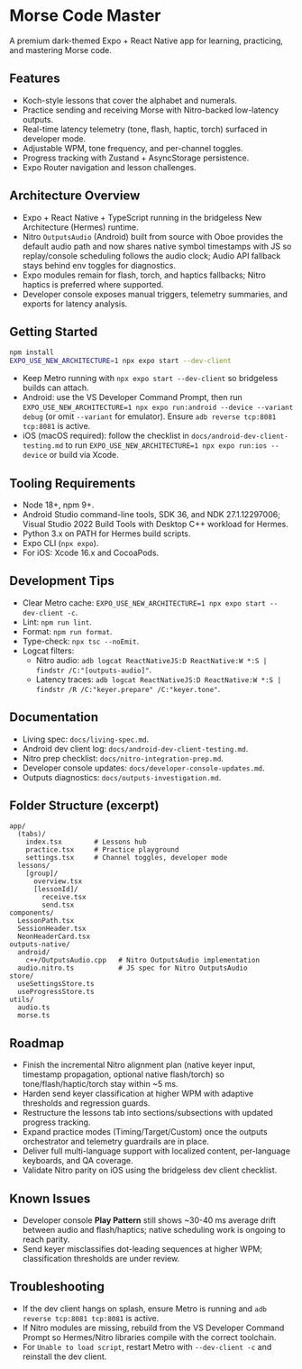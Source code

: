 # Morse Code Master

A premium dark-themed Expo + React Native app for learning, practicing, and mastering Morse code.

## Features
- Koch-style lessons that cover the alphabet and numerals.
- Practice sending and receiving Morse with Nitro-backed low-latency outputs.
- Real-time latency telemetry (tone, flash, haptic, torch) surfaced in developer mode.
- Adjustable WPM, tone frequency, and per-channel toggles.
- Progress tracking with Zustand + AsyncStorage persistence.
- Expo Router navigation and lesson challenges.

## Architecture Overview
- Expo + React Native + TypeScript running in the bridgeless New Architecture (Hermes) runtime.
- Nitro `OutputsAudio` (Android) built from source with Oboe provides the default audio path and now shares native symbol timestamps with JS so replay/console scheduling follows the audio clock; Audio API fallback stays behind env toggles for diagnostics.
- Expo modules remain for flash, torch, and haptics fallbacks; Nitro haptics is preferred where supported.
- Developer console exposes manual triggers, telemetry summaries, and exports for latency analysis.

## Getting Started
```bash
npm install
EXPO_USE_NEW_ARCHITECTURE=1 npx expo start --dev-client
```

- Keep Metro running with `npx expo start --dev-client` so bridgeless builds can attach.
- Android: use the VS Developer Command Prompt, then run `EXPO_USE_NEW_ARCHITECTURE=1 npx expo run:android --device --variant debug` (or omit `--variant` for emulator). Ensure `adb reverse tcp:8081 tcp:8081` is active.
- iOS (macOS required): follow the checklist in `docs/android-dev-client-testing.md` to run `EXPO_USE_NEW_ARCHITECTURE=1 npx expo run:ios --device` or build via Xcode.

## Tooling Requirements
- Node 18+, npm 9+.
- Android Studio command-line tools, SDK 36, and NDK 27.1.12297006; Visual Studio 2022 Build Tools with Desktop C++ workload for Hermes.
- Python 3.x on PATH for Hermes build scripts.
- Expo CLI (`npx expo`).
- For iOS: Xcode 16.x and CocoaPods.

## Development Tips
- Clear Metro cache: `EXPO_USE_NEW_ARCHITECTURE=1 npx expo start --dev-client -c`.
- Lint: `npm run lint`.
- Format: `npm run format`.
- Type-check: `npx tsc --noEmit`.
- Logcat filters:
  - Nitro audio: `adb logcat ReactNativeJS:D ReactNative:W *:S | findstr /C:"[outputs-audio]"`.
  - Latency traces: `adb logcat ReactNativeJS:D ReactNative:W *:S | findstr /R /C:"keyer.prepare" /C:"keyer.tone"`.

## Documentation
- Living spec: `docs/living-spec.md`.
- Android dev client log: `docs/android-dev-client-testing.md`.
- Nitro prep checklist: `docs/nitro-integration-prep.md`.
- Developer console updates: `docs/developer-console-updates.md`.
- Outputs diagnostics: `docs/outputs-investigation.md`.

## Folder Structure (excerpt)
```text
app/
  (tabs)/
    index.tsx        # Lessons hub
    practice.tsx     # Practice playground
    settings.tsx     # Channel toggles, developer mode
  lessons/
    [group]/
      overview.tsx
      [lessonId]/
        receive.tsx
        send.tsx
components/
  LessonPath.tsx
  SessionHeader.tsx
  NeonHeaderCard.tsx
outputs-native/
  android/
    c++/OutputsAudio.cpp   # Nitro OutputsAudio implementation
  audio.nitro.ts           # JS spec for Nitro OutputsAudio
store/
  useSettingsStore.ts
  useProgressStore.ts
utils/
  audio.ts
  morse.ts
```

## Roadmap
- Finish the incremental Nitro alignment plan (native keyer input, timestamp propagation, optional native flash/torch) so tone/flash/haptic/torch stay within ~5 ms.
- Harden send keyer classification at higher WPM with adaptive thresholds and regression guards.
- Restructure the lessons tab into sections/subsections with updated progress tracking.
- Expand practice modes (Timing/Target/Custom) once the outputs orchestrator and telemetry guardrails are in place.
- Deliver full multi-language support with localized content, per-language keyboards, and QA coverage.
- Validate Nitro parity on iOS using the bridgeless dev client checklist.

## Known Issues
- Developer console **Play Pattern** still shows ~30-40 ms average drift between audio and flash/haptics; native scheduling work is ongoing to reach parity.
- Send keyer misclassifies dot-leading sequences at higher WPM; classification thresholds are under review.

## Troubleshooting
- If the dev client hangs on splash, ensure Metro is running and `adb reverse tcp:8081 tcp:8081` is active.
- If Nitro modules are missing, rebuild from the VS Developer Command Prompt so Hermes/Nitro libraries compile with the correct toolchain.
- For `Unable to load script`, restart Metro with `--dev-client -c` and reinstall the dev client.
